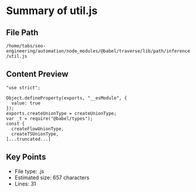 # Summary of util.js
  
## File Path
`/home/tabs/seo-engineering/automation/node_modules/@babel/traverse/lib/path/inference/util.js`

## Content Preview
```
"use strict";

Object.defineProperty(exports, "__esModule", {
  value: true
});
exports.createUnionType = createUnionType;
var _t = require("@babel/types");
const {
  createFlowUnionType,
  createTSUnionType,
[...truncated...]
```

## Key Points
- File type: .js
- Estimated size: 657 characters
- Lines: 31
